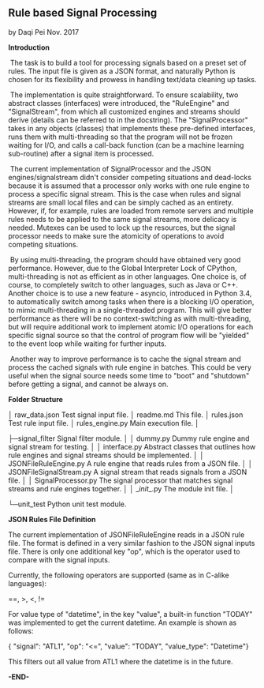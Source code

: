 ## Rule based Signal Processing

by Daqi Pei Nov. 2017



**Introduction**

​	The task is to build a tool for processing signals based on a preset set of rules. The input file is given as a JSON format, and naturally Python is chosen for its flexibility and prowess in handling text/data cleaning up tasks.

​	The implementation is quite straightforward. To ensure scalability, two abstract classes (interfaces) were introduced, the "RuleEngine" and "SignalStream", from which all customized engines and streams should derive (details can be referred to in the docstring). The "SignalProcessor" takes in any objects (classes) that implements these pre-defined interfaces, runs them with multi-threading so that the program will not be frozen waiting for I/O, and calls a call-back function (can be a machine learning sub-routine) after a signal item is processed.

​	The current implementation of SignalProcessor and the JSON engines/signalstream didn't consider competing situations and dead-locks because it is assumed that a processor only works with one rule engine to process a specific signal stream. This is the case when rules and signal streams are small local files and can be simply cached as an entirety. However, if, for example, rules are loaded from remote servers and multiple rules needs to be applied to the same signal streams, more delicacy is needed. Mutexes can be used to lock up the resources, but the signal processor needs to make sure the atomicity of operations to avoid competing situations.

​	By using multi-threading, the program should have obtained very good performance. However, due to the Global Interpreter Lock of CPython, multi-threading is not as efficient as in other languages. One choice is, of course, to completely switch to other languages, such as Java or C++. Another choice is to use a new feature - asyncio, introduced in Python 3.4, to automatically switch among tasks when there is a blocking I/O operation, to mimic multi-threading in a single-threaded program. This will give better performance as there will be no context-switching as with multi-threading, but will require additional work to implement atomic I/O operations for each specific signal source so that the control of program flow will be "yielded" to the event loop while waiting for further inputs.

​	Another way to improve performance is to cache the signal stream and process the cached signals with rule engine in batches. This could be very useful when the signal source needs some time to "boot" and "shutdown" before getting a signal, and cannot be always on.



**Folder Structure**

│  raw_data.json					Test signal input file.
│  readme.md					This file.
│  rules.json						Test rule input file.
│  rules_engine.py				Main execution file.
│                                                 

├─signal_filter					Signal filter module.
│  │  dummy.py					Dummy rule engine and signal stream for testing.
│  │  interface.py					Abstract classes that outlines how rule engines and signal streams should be implemented.
│  │  JSONFileRuleEngine.py		A rule engine that reads rules from a JSON file.
│  │  JSONFileSignalStream.py		A signal stream that reads signals from a JSON file.
│  │  SignalProcessor.py			The signal processor that matches signal streams and rule engines together.
│  │  \__init__.py					The module init file.
│                                             

└─unit_test						Python unit test module.



**JSON Rules File Definition**

The current implementation of JSONFileRuleEngine reads in a JSON rule file. The format is defined in a very similar fashion to the JSON signal inputs file. There is only one additional key "op", which is the operator used to compare with the signal inputs. 

Currently, the following operators are supported (same as in C-alike languages):

==, >, <, !=

For value type of "datetime", in the key "value", a built-in function "TODAY" was implemented to get the current datetime. An example is shown as follows:

{ "signal": "ATL1", "op": "<=", "value": "TODAY", "value_type": "Datetime"}

This filters out all value from ATL1 where the datetime is in the future.





**-END-**

